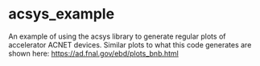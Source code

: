 # acsys_example
An example of using the acsys library to generate regular plots of accelerator ACNET devices.
Similar plots to what this code generates are shown here: <a href="https://ad.fnal.gov/ebd/plots_bnb.html">https://ad.fnal.gov/ebd/plots_bnb.html</a>
